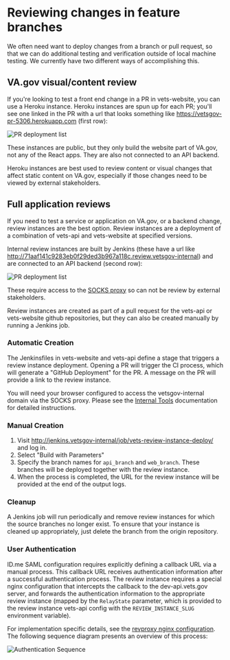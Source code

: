 # Reviewing changes in feature branches

We often need want to deploy changes from a branch or pull request, so that we can do additional testing and verification outside of local machine testing. We currently have two different ways of accomplishing this.

## VA.gov visual/content review

If you're looking to test a front end change in a PR in vets-website, you can use a Heroku instance. Heroku instances are spun up for each PR; you'll see one linked in the PR with a url that looks something like https://vetsgov-pr-5306.herokuapp.com (first row):

![PR deployment list](images/PR%20deployment%20list.png)

These instances are public, but they only build the website part of VA.gov, not any of the React apps. They are also not connected to an API backend. 

Heroku instances are best used to review content or visual changes that affect static content on VA.gov, especially if those changes need to be viewed by external stakeholders.

## Full application reviews

If you need to test a service or application on VA.gov, or a backend change, review instances are the best option. Review instances are a deployment of a combination of vets-api and vets-website at specified versions.

Internal review instances are built by Jenkins (these have a url like http://71aaf141c9283eb0f29ded3b967a118c.review.vetsgov-internal) and are connected to an API backend (second row):

![PR deployment list](images/PR%20deployment%20list.png)

These require access to the [SOCKS proxy](https://github.com/department-of-veterans-affairs/vets.gov-team/blob/master/Practice%20Areas/Engineering/Internal%20Tools.md) so can not be review by external stakeholders.

Review instances are created as part of a pull request for the vets-api or vets-website github repositories, but they can also be created manually by running a Jenkins job.

### Automatic Creation

The Jenkinsfiles in vets-website and vets-api define a stage that triggers a review instance deployment. Opening a PR will trigger the CI process, which will generate a "GitHub Deployment" for the PR. A message on the PR will provide a link to the review instance.

You will need your browser configured to access the vetsgov-internal domain via the SOCKS proxy. Please see the [Internal Tools](./Internal%20Tools.md) documentation for detailed instructions.

### Manual Creation

1. Visit http://jenkins.vetsgov-internal/job/vets-review-instance-deploy/ and log in. 
1. Select "Build with Parameters"
1. Specify the branch names for `api_branch` and `web_branch`. These branches will be deployed together with the review instance.
1. When the process is completed, the URL for the review instance will be provided at the end of the output logs.

### Cleanup

A Jenkins job will run periodically and remove review instances for which the source branches no longer exist. To ensure that your instance is cleaned up appropriately, just delete the branch from the origin repository.


### User Authentication

ID.me SAML configuration requires explicitly defining a callback URL via a manual process. This callback URL receives authentication information after a successful authentication process. The review instance requires a special nginx configuration that intercepts the callback to the dev-api.vets.gov server, and forwards the authentication information to the appropriate review instance (mapped by the `RelayState` parameter, which is provided to the review instance vets-api config with the `REVIEW_INSTANCE_SLUG` environment variable).

For implementation specific details, see the [revproxy nginx configuration](https://github.com/department-of-veterans-affairs/devops/blob/master/ansible/roles/revproxy-configure/templates/nginx_revproxy.conf). The following sequence diagram presents an overview of this process:

![Authentication Sequence](images/2017-02-07-review-instance-authentication-sequence.png)
